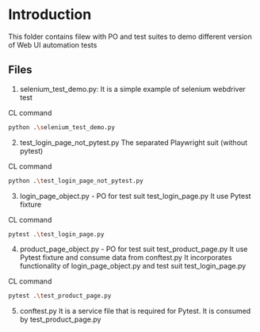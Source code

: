 # Introduction
This folder contains filew with PO and test suites to demo different version of Web UI automation tests


## Files

1) selenium_test_demo.py:
It is a simple example of selenium webdriver test

CL command
```bash
python .\selenium_test_demo.py
```

2) test_login_page_not_pytest.py
The separated Playwright suit (without pytest)

CL command
```bash
python .\test_login_page_not_pytest.py
```

3) login_page_object.py - PO for test suit test_login_page.py
It use Pytest fixture

CL command
```bash
pytest .\test_login_page.py
```

4) product_page_object.py - PO for test suit test_product_page.py
It use Pytest fixture and consume data from conftest.py
It incorporates functionality of login_page_object.py and test suit test_login_page.py

CL command
```bash
pytest .\test_product_page.py
```

5) conftest.py
It is a service file that is required for Pytest. It is consumed by test_product_page.py
